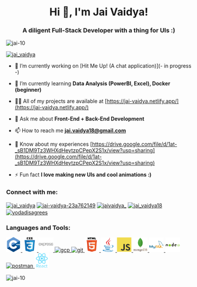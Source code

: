<h1 align="center">Hi 👋, I'm Jai Vaidya!</h1>
<h3 align="center">A diligent Full-Stack Developer with a thing for UIs :)</h3>

<p align="left"> <img src="https://komarev.com/ghpvc/?username=jai-10&label=Profile%20views&color=0e75b6&style=flat" alt="jai-10" /> </p>

<p align="left"> <a href="https://twitter.com/jai_vaidya" target="blank"><img src="https://img.shields.io/twitter/follow/jai_vaidya?logo=twitter&style=for-the-badge" alt="jai_vaidya" /></a> </p>

- 🔭 I’m currently working on [Hit Me Up! (A chat application)](- in progress -)

- 🌱 I’m currently learning **Data Analysis (PowerBI, Excel), Docker (beginner)**

- 👨‍💻 All of my projects are available at [https://jai-vaidya.netlify.app/](https://jai-vaidya.netlify.app/)

- 💬 Ask me about **Front-End + Back-End Development**

- 📫 How to reach me **jai.vaidya18@gmail.com**

- 📄 Know about my experiences [https://drive.google.com/file/d/1at-_sB1DM9Tz3WHXdHeytzpCPepX2S1x/view?usp=sharing](https://drive.google.com/file/d/1at-_sB1DM9Tz3WHXdHeytzpCPepX2S1x/view?usp=sharing)

- ⚡ Fun fact **I love making new UIs and cool animations :)**

<h3 align="left">Connect with me:</h3>
<p align="left">
<a href="https://twitter.com/jai_vaidya" target="blank"><img align="center" src="https://raw.githubusercontent.com/rahuldkjain/github-profile-readme-generator/master/src/images/icons/Social/twitter.svg" alt="jai_vaidya" height="30" width="40" /></a>
<a href="https://linkedin.com/in/jai-vaidya-23a762149" target="blank"><img align="center" src="https://raw.githubusercontent.com/rahuldkjain/github-profile-readme-generator/master/src/images/icons/Social/linked-in-alt.svg" alt="jai-vaidya-23a762149" height="30" width="40" /></a>
<a href="https://instagram.com/jaivaidya_" target="blank"><img align="center" src="https://raw.githubusercontent.com/rahuldkjain/github-profile-readme-generator/master/src/images/icons/Social/instagram.svg" alt="jaivaidya_" height="30" width="40" /></a>
<a href="https://www.hackerrank.com/jai_vaidya18" target="blank"><img align="center" src="https://raw.githubusercontent.com/rahuldkjain/github-profile-readme-generator/master/src/images/icons/Social/hackerrank.svg" alt="jai_vaidya18" height="30" width="40" /></a>
<a href="https://www.leetcode.com/yodadisagrees" target="blank"><img align="center" src="https://raw.githubusercontent.com/rahuldkjain/github-profile-readme-generator/master/src/images/icons/Social/leet-code.svg" alt="yodadisagrees" height="30" width="40" /></a>
</p>

<h3 align="left">Languages and Tools:</h3>
<p align="left"> <a href="https://www.w3schools.com/cpp/" target="_blank" rel="noreferrer"> <img src="https://raw.githubusercontent.com/devicons/devicon/master/icons/cplusplus/cplusplus-original.svg" alt="cplusplus" width="40" height="40"/> </a> <a href="https://www.w3schools.com/css/" target="_blank" rel="noreferrer"> <img src="https://raw.githubusercontent.com/devicons/devicon/master/icons/css3/css3-original-wordmark.svg" alt="css3" width="40" height="40"/> </a> <a href="https://expressjs.com" target="_blank" rel="noreferrer"> <img src="https://raw.githubusercontent.com/devicons/devicon/master/icons/express/express-original-wordmark.svg" alt="express" width="40" height="40"/> </a> <a href="https://cloud.google.com" target="_blank" rel="noreferrer"> <img src="https://www.vectorlogo.zone/logos/google_cloud/google_cloud-icon.svg" alt="gcp" width="40" height="40"/> </a> <a href="https://git-scm.com/" target="_blank" rel="noreferrer"> <img src="https://www.vectorlogo.zone/logos/git-scm/git-scm-icon.svg" alt="git" width="40" height="40"/> </a> <a href="https://www.w3.org/html/" target="_blank" rel="noreferrer"> <img src="https://raw.githubusercontent.com/devicons/devicon/master/icons/html5/html5-original-wordmark.svg" alt="html5" width="40" height="40"/> </a> <a href="https://www.java.com" target="_blank" rel="noreferrer"> <img src="https://raw.githubusercontent.com/devicons/devicon/master/icons/java/java-original.svg" alt="java" width="40" height="40"/> </a> <a href="https://developer.mozilla.org/en-US/docs/Web/JavaScript" target="_blank" rel="noreferrer"> <img src="https://raw.githubusercontent.com/devicons/devicon/master/icons/javascript/javascript-original.svg" alt="javascript" width="40" height="40"/> </a> <a href="https://www.mongodb.com/" target="_blank" rel="noreferrer"> <img src="https://raw.githubusercontent.com/devicons/devicon/master/icons/mongodb/mongodb-original-wordmark.svg" alt="mongodb" width="40" height="40"/> </a> <a href="https://www.mysql.com/" target="_blank" rel="noreferrer"> <img src="https://raw.githubusercontent.com/devicons/devicon/master/icons/mysql/mysql-original-wordmark.svg" alt="mysql" width="40" height="40"/> </a> <a href="https://nodejs.org" target="_blank" rel="noreferrer"> <img src="https://raw.githubusercontent.com/devicons/devicon/master/icons/nodejs/nodejs-original-wordmark.svg" alt="nodejs" width="40" height="40"/> </a> <a href="https://postman.com" target="_blank" rel="noreferrer"> <img src="https://www.vectorlogo.zone/logos/getpostman/getpostman-icon.svg" alt="postman" width="40" height="40"/> </a> <a href="https://reactjs.org/" target="_blank" rel="noreferrer"> <img src="https://raw.githubusercontent.com/devicons/devicon/master/icons/react/react-original-wordmark.svg" alt="react" width="40" height="40"/> </a> </p>

<p><img align="center" src="https://github-readme-stats.vercel.app/api/top-langs?username=jai-10&show_icons=true&locale=en&layout=compact" alt="jai-10" /></p>
